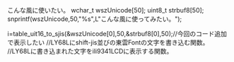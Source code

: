 こんな風に使いたい。
wchar_t wszUnicode[50];
uint8_t strbuf8[50];
snprintf(wszUnicode,50,"%s",L"こんな風に使ってみたい。");

i=table_uit16_to_sjis(&wszUnicode[0],50,&strbuf8[0],50);//今回のコード追加で表示したい
//LY68Lにshift-jis並びの東雲Fontの文字を書き込む関数。
//LY68Lに書き込まれた文字をili9341LCDに表示する関数。
